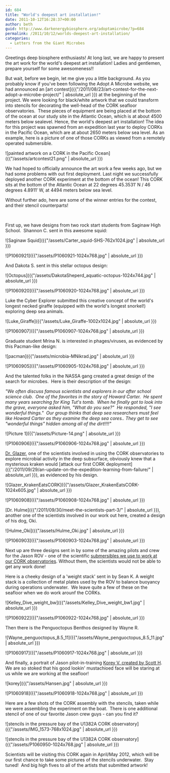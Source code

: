 ```yaml
---
id: 684
title: "World's deepest art installation!"
date: 2011-10-12T16:28:37+00:00
author: beth
guid: http://www.darkenergybiosphere.org/adoptamicrobe/?p=684
permalink: /2011/10/12/worlds-deepest-art-installation/
categories:
  - Letters from the Giant Microbes
---
```

Greetings deep biosphere enthusiasts! At long last, we are happy to present the art work for the world's deepest art installation! Ladies and gentlemen, prepare yourself for some awesomeness!!

But wait, before we begin, let me give you a little background. As you probably know if you've been following the Adopt A Microbe website, we had announced an [art contest]({{"/2011/08/23/art-contest-for-the-next-adopt-a-microbe-project/" | absolute_url }}) at the beginning of the project. We were looking for black/white artwork that we could transform into stencils for decorating the well-head of the CORK seafloor observatories.  These pieces of equipment are being placed at the bottom of the ocean at our study site in the Atlantic Ocean, which is at about 4500 meters below sealevel. Hence, the world's deepest art installation! The idea for this project was spawned from an expedition last year to deploy CORKs in the Pacific Ocean, which are at about 2650 meters below sea level. As an example, here is a picture of one of those CORKs as viewed from a remotely operated submersible.

![painted artwork on a CORK in the Pacific Ocean]({{"/assets/artcontest21.png" | absolute_url }})

We had hoped to officially announce the art work a few weeks ago, but we had some problems with out first deployment. Last night we successfully deployed another CORK experiment at the bottom of the ocean! This CORK sits at the bottom of the Atlantic Ocean at 22 degrees 45.3531&#8242; N / 46 degrees 4.8911&#8242; W, at 4494 meters below sea level.

Without further ado, here are some of the winner entries for the contest, and their stencil counterparts!

&nbsp;

First up, we have designs from two rock start students from Saginaw High School.  Shannon C. sent in this awesome squid:

![Saginaw Squid]({{"/assets/Carter_squid-SHS-762x1024.jpg" | absolute_url }})

![P1060921]({{"/assets/P1060921-1024x768.jpg" | absolute_url }})

And Dakota S. sent in this stellar octopus design:

![Octopus]({{"/assets/DakotaSheperd_aquatic-octopus-1024x744.jpg" | absolute_url }})

![P1060920]({{"/assets/P1060920-1024x768.jpg" | absolute_url }})

Luke the Cyber Explorer submitted this creative concept of the world's longest necked giraffe (equipped with the world's longest snorkel!) exploring deep sea animals.

![Luke_Giraffe]({{"/assets/Luke_Giraffe-1002x1024.jpg" | absolute_url }})

![P1060907]({{"/assets/P1060907-1024x768.jpg" | absolute_url }})

Graduate student Mrina N. is interested in phages/viruses, as evidenced by this Pacman-like design:

![pacman]({{"/assets/microbia-MNikrad.jpg" | absolute_url }})

![P1060905]({{"/assets/P1060905-1024x768.jpg" | absolute_url }})

And the talented folks in the NASSA gang created a great design of the search for microbes.  Here is their description of the design:

_"We often discuss famous scientists and explorers in our after school science club.  One of the favorites in the story of Howard Carter.  He spent many years searching for King Tut's tomb.  When he finally got to look into the grave, everyone asked him, "What do you see?"  He responded, "I see wonderful things."  Our group thinks that deep sea researchers must feel like Howard Carter as they examine the deep sea cores.. They get to see "wonderful things" hidden among all of the dirt!!!!"_

![Picture 1]({{"/assets/Picture-14.png" | absolute_url }})

![P1060906]({{"/assets/P1060906-1024x768.jpg" | absolute_url }})

[Dr. Glazer](https://sites.google.com/site/adoptamicrobe3/letters-from-the-giant-microbes/newvideo-interviewwithbrianglazer), one of the scientists involved in using the CORK observatories to explore microbial activity in the deep subsurface, obviously knew that a mysterious kraken would [attack our first CORK deployment]({{"/2011/09/29/an-update-on-the-expedition-learning-from-failure/" | absolute_url }}), as evidenced by his design.

![Glazer_KrakenEatsCORK]({{"/assets/Glazer_KrakenEatsCORK-1024x605.jpg" | absolute_url }})

![P1060908]({{"/assets/P1060908-1024x768.jpg" | absolute_url }})

[Dr. Hulme]({{"/2011/09/30/meet-the-scientists-part-3/" | absolute_url }}), another one of the scientists involved in our work out here, created a design of his dog, Oki.

![Hulme_Oki]({{"/assets/Hulme_Oki.jpg" | absolute_url }})

![P1060903]({{"/assets/P1060903-1024x768.jpg" | absolute_url }})

Next up are three designs sent in by some of the amazing pilots and crew for the Jason ROV - one of the scientific [submersibles we use to work at our CORK observatories](https://sites.google.com/site/adoptamicrobe3/letters-from-the-giant-microbes/newvideo-missionat18-07). Without them, the scientists would not be able to get any work done!

Here is a cheeky design of a 'weight stack' sent in by Sean K. A weight stack is a collection of metal plates used by the ROV to balance buoyancy during operations underwater.  We leave quite a few of these on the seafloor when we do work arounf the CORKs.

![Kelley_Dive_weight_bw]({{"/assets/Kelley_Dive_weight_bw1.jpg" | absolute_url }})

![P1060922]({{"/assets/P1060922-1024x768.jpg" | absolute_url }})

Then there is the Penguoctopus Benthos designed by Wayne R.

![Wayne_penguoctopus_8.5_11]({{"/assets/Wayne_penguoctopus_8.5_11.jpg" | absolute_url }})

![P1060917]({{"/assets/P1060917-1024x768.jpg" | absolute_url }})

And finally, a portrait of Jason pilot-in-training [Korey V. created by Scott H](https://sites.google.com/site/adoptamicrobe3/letters-from-the-giant-microbes/onelastvideo-interviewwiththerovjasonteam). We are so stoked that his good lookin' mustachioed face will be staring at us while we are working at the seafloor!

![korey]({{"/assets/Hansen.jpg" | absolute_url }})

![P1060918]({{"/assets/P1060918-1024x768.jpg" | absolute_url }})

Here are a few shots of the CORK assembly with the stencils, taken while we were assembling the experiment on the boat.  There is one additional stencil of one of our favorite Jason crew guys - can you find it?

![stencils in the pressure bay of the U1382A CORK observatory]({{"/assets/IMG_1573-768x1024.jpg" | absolute_url }})

![stencils in the pressure bay of the U1382A CORK observatory]({{"/assets/P1060950-1024x768.jpg" | absolute_url }})

Scientists will be visiting this CORK again in April/May 2012, which will be our first chance to take some pictures of the stencils underwater.  Stay tuned!  And big high fives to all of the artists that submitted artwork!
